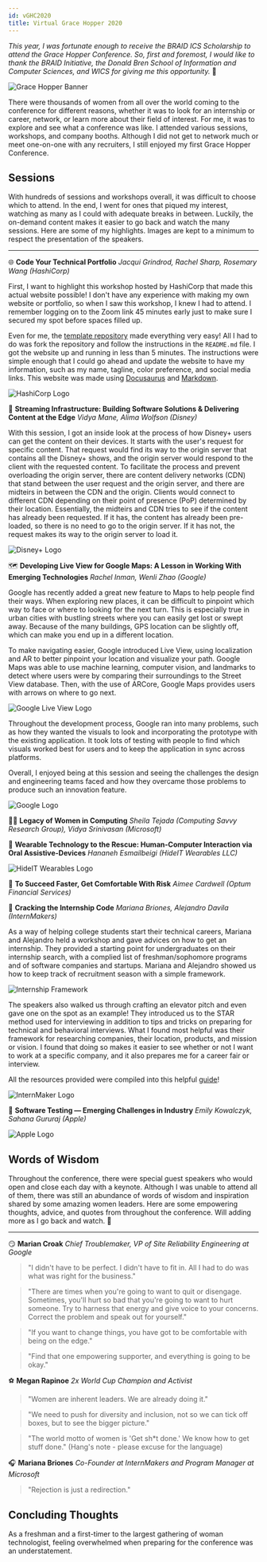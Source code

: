 ```yaml
---
id: vGHC2020
title: Virtual Grace Hopper 2020
---
```

*This year, I was fortunate enough to receive the BRAID ICS Scholarship to attend the Grace Hopper Conference. So, first and foremost, I would like to thank the BRAID Initiative, the Donald Bren School of Information and Computer Sciences, and WICS for giving me this opportunity.* 🥳

![Grace Hopper Banner](./assets/ghcbanner.jpg)

There were thousands of women from all over the world coming to the conference for different reasons, whether it was to look for an internship or career, network, or learn more about their field of interest. For me, it was to explore and see what a conference was like. I attended various sessions, workshops, and company booths. Although I did not get to network much or meet one-on-one with any recruiters, I still enjoyed my first Grace Hopper Conference. 

## Sessions
With hundreds of sessions and workshops overall, it was difficult to choose which to attend. In the end, I went for ones that piqued my interest, watching as many as I could with adequate breaks in between. Luckily, the on-demand content makes it easier to go back and watch the many sessions. Here are some of my highlights. Images are kept to a minimum to respect the presentation of the speakers.

---

🌐 **Code Your Technical Portfolio** *Jacqui Grindrod, Rachel Sharp, Rosemary Wang (HashiCorp)* 

First, I want to highlight this workshop hosted by HashiCorp that made this actual website possible! I don't have any experience with making my own website or portfolio, so when I saw this workshop, I knew I had to attend. I remember logging on to the Zoom link 45 minutes early just to make sure I secured my spot before spaces filled up. 

Even for me, the [template repository](https://github.com/joatmon08/tech-portfolio) made everything very easy! All I had to do was fork the repository and follow the instructions in the `README.md` file. I got the website up and running in less than 5 minutes. The instructions were simple enough that I could go ahead and update the website to have my information, such as my name, tagline, color preference, and social media links. This website was made using [Docusaurus](https://docusaurus.io/en/ "Docusaurus Documentation") and [Markdown](https://github.com/adam-p/markdown-here/wiki/Markdown-Cheatsheet#blockquotes "Markdown Cheat Sheet").

![HashiCorp Logo](./assets/hashicorp.png)

🧚 **Streaming Infrastructure: Building Software Solutions & Delivering Content at the Edge** *Vidya Mane, Alima Wolfson (Disney)*

With this session, I got an inside look at the process of how Disney+ users can get the content on their devices. It starts with the user's request for specific content. That request would find its way to the origin server that contains all the Disney+ shows, and the origin server would respond to the client with the requested content. To facilitate the process and prevent overloading the origin server, there are content delivery networks (CDN) that stand between the user request and the origin server, and there are midteirs in between the CDN and the origin. Clients would connect to different CDN depending on their point of presence (PoP) determined by their location. Essentially, the midteirs and CDN tries to see if the content has already been requested. If it has, the content has already been pre-loaded, so there is no need to go to the origin server. If it has not, the request makes its way to the origin server to load it.

![Disney+ Logo](./assets/disney+.png)

🗺️ **Developing Live View for Google Maps: A Lesson in Working With Emerging Technologies** *Rachel Inman, Wenli Zhao (Google)*

Google has recently added a great new feature to Maps to help people find their ways. When exploring new places, it can be difficult to pinpoint which way to face or where to looking for the next turn. This is especially true in urban cities with bustling streets where you can easily get lost or swept away. Because of the many buildings, GPS location can be slightly off, which can make you end up in a different location. 

To make navigating easier, Google introduced Live View, using localization and AR to better pinpoint your location and visualize your path. Google Maps was able to use machine learning,  computer vision, and landmarks to detect where users were by comparing their surroundings to the Street View database. Then, with the use of ARCore, Google Maps provides users with arrows on where to go next. 

![Google Live View Logo](./assets/googleLive.png)

Throughout the development process, Google ran into many problems, such as how they wanted the visuals to look and incorporating the prototype with the existing application. It took lots of testing with people to find which visuals worked best for users and to keep the application in sync across platforms. 

Overall, I enjoyed being at this session and seeing the challenges the design and engineering teams faced and how they overcame those problems to produce such an innovation feature.

![Google Logo](./assets/google.png)

👩‍💻 **Legacy of Women in Computing** *Sheila Tejada (Computing Savvy Research Group), Vidya Srinivasan (Microsoft)*



🧍 **Wearable Technology to the Rescue: Human-Computer Interaction via Oral Assistive-Devices** *Hananeh Esmailbeigi (HideIT Wearables LLC)*



![HideIT Wearables Logo](./assets/hideIT.png)

💪 **To Succeed Faster, Get Comfortable With Risk** *Aimee Cardwell (Optum Financial Services)* 


💼 **Cracking the Internship Code** *Mariana Briones, Alejandro Davila (InternMakers)* 

As a way of helping college students start their technical careers, Mariana and Alejandro held a workshop and gave advices on how to get an internship. They provided a starting point for undergraduates on their internship search, with a complied list of freshman/sophomore programs and of software companies and startups. Mariana and Alejandro showed us how to keep track of recruitment season with a simple framework. 

![Internship Framework](./assets/session-internship-framework.png)

The speakers also walked us through crafting an elevator pitch and even gave one on the spot as an example! They introduced us to the STAR method used for interviewing in addition to tips and tricks on preparing for technical and behavioral interviews. What I found most helpful was their framework for researching companies, their location, products, and mission or vision. I found that doing so makes it easier to see whether or not I want to work at a specific company, and it also prepares me for a career fair or interview. 

All the resources provided were compiled into this helpful [guide](http://bit.ly/internship-resources-handout "A Crash Course on How to Get an Internship in Tech")!

![InternMaker Logo](./assets/internmakers.png)

🍎 **Software Testing — Emerging Challenges in Industry** *Emily Kowalczyk, Sahana Gururaj (Apple)*


![Apple Logo](./assets/apple.png)

## Words of Wisdom
Throughout the conference, there were special guest speakers who would open and close each day with a keynote. Although I was unable to attend all of them, there was still an abundance of words of wisdom and inspiration shared by some amazing women leaders. Here are some empowering thoughts, advice, and quotes from throughout the conference. Will adding more as I go back and watch. 🙌

---

😏 **Marian Croak** *Chief Troublemaker, VP of Site Reliability Engineering at Google* 
> "I didn't have to be perfect. I didn't have to fit in. All I had to do was what was right for the business."

> "There are times when you're going to want to quit or disengage. Sometimes, you'll hurt so bad that you're going to want to hurt someone. Try to harness that energy and give voice to your concerns. Correct the problem and speak out for yourself."

> "If you want to change things, you have got to be comfortable with being on the edge."

> "Find that one empowering supporter, and everything is going to be okay."

⚽ **Megan Rapinoe** *2x World Cup Champion and Activist* 
> "Women are inherent leaders. We are already doing it."

> "We need to push for diversity and inclusion, not so we can tick off boxes, but to see the bigger picture."

> "The world motto of women is 'Get sh\*t done.' We know how to get stuff done." (Hang's note - please excuse for the language)

🎧 **Mariana Briones** *Co-Founder at InternMakers and Program Manager at Microsoft*
> "Rejection is just a redirection."

## Concluding Thoughts 
As a freshman and a first-timer to the largest gathering of woman technologist, feeling overwhelmed when preparing for the conference was an understatement. 

